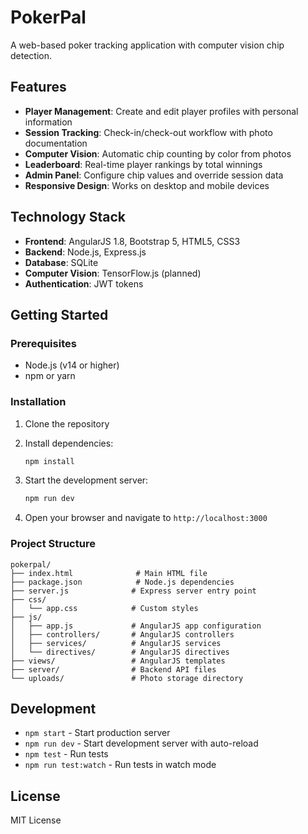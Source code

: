 # PokerPal

A web-based poker tracking application with computer vision chip detection.

## Features

- **Player Management**: Create and edit player profiles with personal information
- **Session Tracking**: Check-in/check-out workflow with photo documentation
- **Computer Vision**: Automatic chip counting by color from photos
- **Leaderboard**: Real-time player rankings by total winnings
- **Admin Panel**: Configure chip values and override session data
- **Responsive Design**: Works on desktop and mobile devices

## Technology Stack

- **Frontend**: AngularJS 1.8, Bootstrap 5, HTML5, CSS3
- **Backend**: Node.js, Express.js
- **Database**: SQLite
- **Computer Vision**: TensorFlow.js (planned)
- **Authentication**: JWT tokens

## Getting Started

### Prerequisites

- Node.js (v14 or higher)
- npm or yarn

### Installation

1. Clone the repository
2. Install dependencies:
   ```bash
   npm install
   ```

3. Start the development server:
   ```bash
   npm run dev
   ```

4. Open your browser and navigate to `http://localhost:3000`

### Project Structure

```
pokerpal/
├── index.html              # Main HTML file
├── package.json            # Node.js dependencies
├── server.js              # Express server entry point
├── css/
│   └── app.css            # Custom styles
├── js/
│   ├── app.js             # AngularJS app configuration
│   ├── controllers/       # AngularJS controllers
│   ├── services/          # AngularJS services
│   └── directives/        # AngularJS directives
├── views/                 # AngularJS templates
├── server/                # Backend API files
└── uploads/               # Photo storage directory
```

## Development

- `npm start` - Start production server
- `npm run dev` - Start development server with auto-reload
- `npm test` - Run tests
- `npm run test:watch` - Run tests in watch mode

## License

MIT License